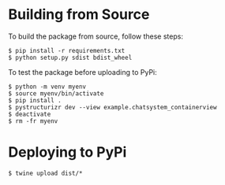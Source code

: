 # Building from Source

To build the package from source, follow these steps:

```
$ pip install -r requirements.txt
$ python setup.py sdist bdist_wheel
```

To test the package before uploading to PyPi:

```
$ python -m venv myenv
$ source myenv/bin/activate
$ pip install .
$ pystructurizr dev --view example.chatsystem_containerview
$ deactivate
$ rm -fr myenv
```

# Deploying to PyPi
```
$ twine upload dist/*
```
